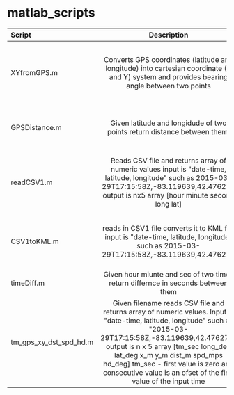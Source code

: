 # matlab_scripts
| Script 	   | Description | Inputs | Outputs |
| :---         |     :---:      |     :---:      |          ---: |
| XYfromGPS.m  | Converts GPS coordinates (latitude and longitude) into cartesian coordinate (X and Y) system and provides bearing angle between two points |  latitude and longitude in degrees | X and Y in meters and bearing angle in degrees | | 	rect.m     | 	Returns points of a rectange R_c [x1 x2 x3 x4 x1; y1 y2 y3 y4 y1] given the with, height, center of the rectangle and orientation/heading angle orientation angle zero to the north positive towards east.	|  w-width in m, h-height in m,cx - x coordinate of center in m,cy - y coordinate of center in m, head_deg - heading in degrees|  5 points (5th is the first point) R_c [x1 x2 x3 x4 x1; y1 y2 y3 y4 y1] in meters | 
| GPSDistance.m| Given latitude and longidude of two points return distance between them. | lat1_deg,long1_deg,lat2_deg,long2_deg in degrees| distance between two points in meters | 
| readCSV1.m   | Reads CSV file and returns array of numeric values input is "date-time, latitude, longitude" such as 2015-03-29T17:15:58Z,-83.119639,42.476276 output is nx5 array [hour minute second long lat]| filename of the CSV file to read in | 5 column array of [hour minute second long lat] | 
| CSV1toKML.m  |reads in CSV1 file converts it to KML file	input is "date-time, latitude, longitude" such as 2015-03-29T17:15:58Z,-83.119639,42.476276 | filename of the CSV file to read in| KML file of the same base name as filename | 
| timeDiff.m   |Given hour miunte and sec of two times return differnce in seconds between them| time 1: hh1, mm1, ss1,and time 2:  hh2, mm2, ss2| seconds	| 
| tm_gps_xy_dst_spd_hd.m |  Given filename reads CSV file and returns array of numeric values.	Input is "date-time, latitude, longitude" such as "2015-03-29T17:15:58Z,-83.119639,42.476276" output is n x 5 array [tm_sec long_deg lat_deg x_m y_m dist_m spd_mps hd_deg]	tm_sec - first value is zero and consecutive value is an ofset of the first value of the input time | filename of the CSV file to read in| 5 column array of [hour minute second long lat] | 
